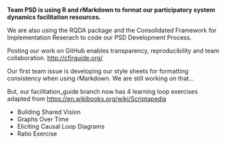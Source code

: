 **Team PSD is using R and rMarkdown to format our participatory system dynamics facilitation resources.**

We are also using the RQDA package and the Consolidated Framework for Implementation Reserach to code our PSD Development Process.

Posting our work on GitHub enables transparency, reproducibility and team collaboration.
http://cfirguide.org/

Our first team issue is developing our style sheets for formatting consistency when using rMarkdown. We are still working on that...

But, our facilitation_guide branch now has 4 learning loop exercises adapted from https://en.wikibooks.org/wiki/Scriptapedia

* Building Shared Vision
* Graphs Over Time
* Eliciting Causal Loop Diagrams
* Ratio Exercise
